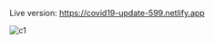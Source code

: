 Live version: https://covid19-update-599.netlify.app

![c1](https://user-images.githubusercontent.com/66261048/89718866-4dd61980-d9e0-11ea-91bd-8e071272c6e0.PNG)
